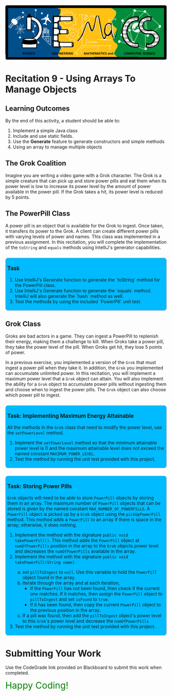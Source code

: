 <div style="text-align:center;"><img src="src/main/resources/pemacs-logo.png"></div>

# Recitation 9 - Using Arrays To Manage Objects

## Learning Outcomes

By the end of this activity, a student should be able to:

1. Implement a simple Java class
2. Include and use static fields.
3. Use the **Generate** feature to generate constructors and simple methods
5. Using an array to manage multiple objects




## The Grok Coalition

Imagine you are writing a video game with a Grok character. The Grok is a simple creature that can pick up and store power pills and eat them when its power level is low to increase its power level by the amount of power available in the power pill. If the Grok takes a hit, its power level is reduced by 5 points.

## The PowerPill Class

A power pill is an object that is available for the Grok to ingest. Once taken, it transfers its power to the Grok. A client can create different power pills with varying levels of power and names. This class was implemented in a previous assignment. In this recitation, you will complete the implementation of the `toString` and `equals` methods using IntelliJ's generator capabilities.

<div style="background-color:#00bbff; padding:5px; margin: 18pt 0; border-radius:8px; border: 1px solid darkgray;">
<p style="font-size:1.2em; font-weight:bold;">Task</p>
<ol>
<li>Use IntelliJ's Generate function to generate the `toString` method for the PowerPill class.
</li>
<li>Use IntelliJ's Generate function to generate the `equals` method.  IntelliJ will also generate the `hash` method as well.</li>
<li>Test the methods by using the included `PowerPill` unit test.</li>
</ol>
</div>


## Grok Class

Groks are bad actors in a game. They can ingest a PowerPill to replenish their energy, making them a challenge to kill. When Groks take a power pill, they take the power level of the pill. When Groks get hit, they lose 5 points of power. 

In a previous exercise, you implemented a version of the `Grok` that must ingest a power pill when they take it. In addition, the `Grok` you implemented can accumulate unlimited power. In this recitation, you will implement a maximum power level that a `Grok` object can attain. You will also implement the ability for a `Grok` object to accumulate power pills without ingesting them and choose when to ingest the power pills. The `Grok` object can also choose which power pill to ingest.

<div style="background-color:#00bbff; padding:5px; margin: 18pt 0; border-radius:8px; border: 1px solid darkgray;">
<p style="font-size:1.2em; font-weight:bold;">Task: Implementing Maximum Energy Attainable</p>
<p>All the methods in the <code>Grok</code> class that need to modify the power level, use the <code>setPowerLevel</code> method. </p>
<ol>
<li> Implment the <code>setPowerLevel</code> method so that the minimum attainable power level is 0 and the maximum attainable level does not exceed the named constant <code>MAXIMUM_POWER_LEVEL</code>.
</li>
<li>Test the method by running the unit test provided with this project.</li>
</ol>
</div>

<div style="background-color:#00bbff; padding:5px; margin: 18pt 0; border-radius:8px; border: 1px solid darkgray;">
<p style="font-size:1.2em; font-weight:bold;">Task: Storing Power Pills</p>
<p>
<code>Grok</code> objects will need to be able to store <code>PowerPill</code> objects by storing them in an array.  The maximum number of <code>PowerPill</code> objects that can be stored is given by the named constant <code>MAX_NUMBER_OF_POWERPILLS</code>.  A <code>PowerPill</code> object is picked up by a <code>Grok</code> object using the <code>pickUpPowerPill</code> method.  This method adds a <code>PowerPill</code> to an array if there is space in the array; otherwise, it does nothing.
</p>
<ol>
<li> Implement the method with the signature <code>public void takePowerPill()</code>.  This method adds the <code>PowerPill</code> object at <code>numOfPowerPills</code> position in the array to the <code>Grok</code> objects power level and decreases the <code>numOfPowerPills</code> available in the array.
</li>
<li>
Implement the method with the signature <code>public void takePowerPill(String name)</code>.  
</li>
<ol type="a">
<li>set <code>pillToIngest</code> to <code>null</code>.  Use this variable to hold the <code>PowerPill</code> object found in the array.
</li>
<li> Iterate through the array and at each iteration, 
<ul>
<li>If the <code>PowerPill</code> has not been found, then check if the current one matches.  If it matches, then assign the <code>PowerPill</code> object to <code>pillToIngest</code> and set <code>isFound</code> to <code>true</code>.
<li>If it has been found, then copy the current <code>PowerPill</code> object to the previous position in the array.</li>
</ul>
<li> If a pill was found, then add the <code>pillToIngest</code> object's power level to this <code>Grok</code>'s power level and decrease the <code>numOfPowerPills</code>
</li>
</ol>
<li>Test the method by running the unit test provided with this project.</li>
</ol>
</div>


# Submitting Your Work

Use the CodeGrade link provided on Blackboard to submit this work when completed.


<span style="font-size:2em;color:green;">Happy Coding!</span>